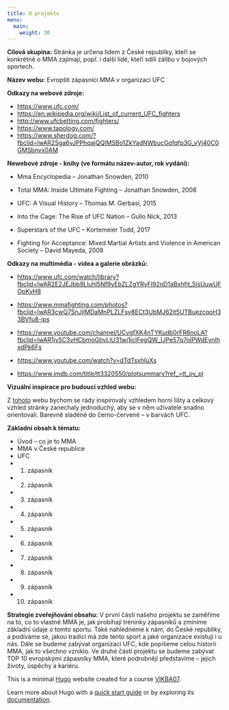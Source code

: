 ```yaml
---
title: O projektu
menu:
  main:
    weight: 30
---
```


**Cílová skupina:**
Stránka je určena lidem z České republiky, kteří se konkrétně o MMA zajímají, popř. i další lidé, kteří sdílí zálibu v bojových sportech.

**Název webu:**
Evropští zápasníci MMA v organizaci UFC

**Odkazy na webové zdroje:**

- <https://www.ufc.com/>
- <https://en.wikipedia.org/wiki/List_of_current_UFC_fighters>
- <http://www.ufcbetting.com/fighters/>
- <https://www.tapology.com/>
- <https://www.sherdog.com/?fbclid=IwAR2Sga6vJPPhqajQQIMSBo1ZkYadNWbucGqfqfp3G_vVj40C0GMSbnvx0AM>

**Newebové zdroje - knihy (ve formátu název-autor, rok vydání):**

- Mma Encyclopedia – Jonathan Snowden, 2010

- Total MMA: Inside Ultimate Fighting – Jonathan Snowden, 2008

- UFC: A Visual History – Thomas M. Gerbasi, 2015

- Into the Cage: The Rise of UFC Nation – Gullo Nick, 2013

- Superstars of the UFC – Kortemeier Todd, 2017

- Fighting for Acceptance: Mixed Martial Artists and Violence in American Society – David Mayeda, 2008

**Odkazy na multimédia - videa a galerie obrázků:**

- <https://www.ufc.com/watch/library?fbclid=IwAR2E2JEJbb9Lluhl5Nf9yEbZLZgYRyFl92nD1aBxhfit_5lsUuwUFOpKvH8>

- <https://www.mmafighting.com/photos?fbclid=IwAR3cwQ7SnJjlMDaMnPLZLFsy8ECt3UbMJ62it5UTBuezcqoH33BVfu8-ips>

- <https://www.youtube.com/channel/UCvgfXK4nTYKudb0rFR6noLA?fbclid=IwAR1jv5C3vHCbmoGbyLjU31wj1icIFegQW_IJPe57q7olPWdEynlhxdPk6Fs>

- <https://www.youtube.com/watch?v=dTdTsxhIuXs>

- <https://www.imdb.com/title/tt3320550/plotsummary?ref_=tt_ov_pl>

**Vizuální inspirace pro budoucí vzhled webu:**

Z [tohoto](https://dangelicoguitars.com/?fbclid=IwAR1vysfNkFJAAvGgEMV7plRKFetCiw8k-b52kAefRJZBXSjMR11c7KoKurk) webu bychom se rády inspirovaly vzhledem horní lišty a celkový vzhled stránky zanechaly jednoduchý, aby se v něm uživatelé snadno orientovali. Barevně sladěné do černo-červené – v barvách UFC.


**Základní obsah k tématu:**

- Úvod – co je to MMA
- MMA v České republice
- UFC
- 1. zápasník
- 2. zápasník
- 3. zápasník
- 4. zápasník
- 5. zápasník
- 6. zápasník
- 7. zápasník
- 8. zápasník
- 9. zápasník
- 10. zápasník

**Strategie zveřejňování obsahu:** V první části našeho projektu se zaměříme na to, co to vlastně MMA je, jak probíhají tréninky zápasníků a zmíníme základní údaje o tomto sportu. Také nahlédneme k nám, do České republiky, a podíváme se, jakou tradici má zde tento sport a jaké organizace existují i u nás. Dále se budeme zabývat organizací UFC, kde popíšeme celou historii MMA, jak to všechno vzniklo. Ve druhé části projektu se budeme zabývat TOP 10 evropskými zápasníky MMA, které podrobněji představíme – jejich životy, úspěchy a kariéru.


This is a minimal [Hugo][] website created for a course [VIKBA07][].

Learn more about Hugo with a [quick start guide][qs] or by exploring its [documentation][hugoDocs].

[Hugo]: https://gohugo.io
[VIKBA07]: https://is.muni.cz/predmet/phil/VIKBA07
[hugoDocs]: https://gohugo.io/documentation/
[qs]: https://gohugo.io/getting-started/quick-start/
